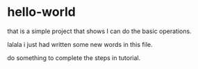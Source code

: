 # hello-world
that is a simple project that shows I can do the basic operations.

lalala  i just had written some new words in this file.

do something to complete the steps in tutorial.
